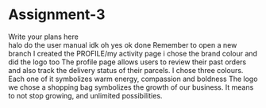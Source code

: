 # Assignment-3
Write your plans here   
halo
do the user manual
idk
oh yes ok done
Remember to open a new branch
I created the PROFILE/my activity page
i chose the brand colour and did the logo too
The profile page allows users to review their past orders and also track the delivery status of their parcels. 
I chose three colours. Each one of it symbolizes warm energy, compassion and boldness
The logo we chose a shopping bag
symbolizes the growth of our business. It means to not stop growing, and unlimited possibilities.
